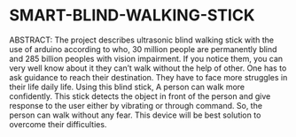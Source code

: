 # SMART-BLIND-WALKING-STICK
ABSTRACT:
The project describes ultrasonic blind walking stick with the use of arduino
according to who, 30 million people are permanently blind and 285 billion peoples
with vision impairment. If you notice them, you can very well know about it they
can’t walk without the help of other. One has to ask guidance to reach their
destination. They have to face more struggles in their life daily life. Using this
blind stick, A person can walk more confidently. This stick detects the object in
front of the person and give response to the user either by vibrating or through
command. So, the person can walk without any fear. This device will be best
solution to overcome their difficulties. 
